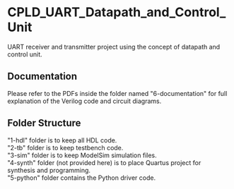 # CPLD_UART_Datapath_and_Control_Unit
UART receiver and transmitter project using the concept of datapath and control unit.

## Documentation
Please refer to the PDFs inside the folder named "6-documentation" for full explanation of the Verilog code and circuit diagrams.

## Folder Structure
"1-hdl" folder is to keep all HDL code.  
"2-tb" folder is to keep testbench code.  
"3-sim" folder is to keep ModelSim simulation files.  
"4-synth" folder (not provided here) is to place Quartus project for synthesis and programming.  
"5-python" folder contains the Python driver code.

